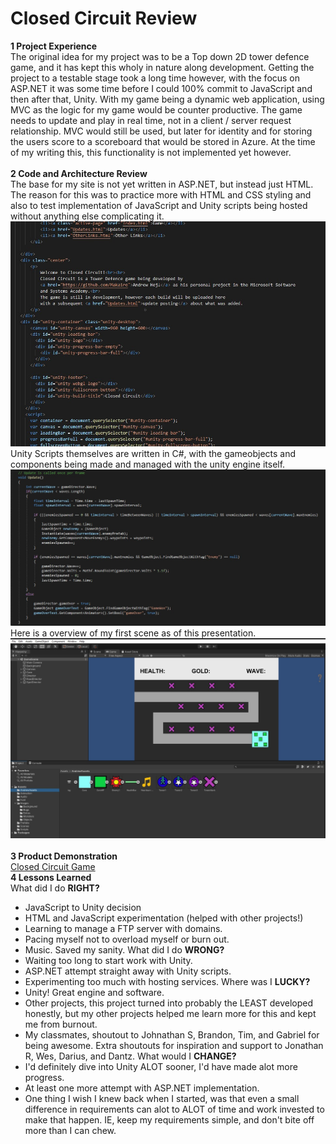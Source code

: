 # Closed Circuit Review
**1 Project Experience**<br>
The original idea for my project was to be a Top down 2D tower defence game, and it has kept this wholy in nature along development. Getting the project to a testable stage took a long time however, with the focus on ASP.NET it was some time before I could 100% commit to JavaScript and then after that, Unity. With my game being a dynamic web application, using MVC as the logic for my game would be counter productive. The game needs to update and play in real time, not in a client / server request relationship. MVC would still be used, but later for identity and for storing the users score to a scoreboard that would be stored in Azure. At the time of my writing this, this functionality is not implemented yet however. <br>
<br>
**2 Code and Architecture Review** <br>
The base for my site is not yet written in ASP.NET, but instead just HTML. The reason for this was to practice more with HTML and CSS styling and also to test implementation of JavaScript and Unity scripts being hosted without anything else complicating it.
![Code1](Code1.jpeg)<br>
Unity Scripts themselves are written in C#, with the gameobjects and components being made and managed with the unity engine itself.
![Code2](Code2.jpeg)<br>
Here is a overview of my first scene as of this presentation.
![Code3](Code3.jpg)<br>
<br>
**3 Product Demonstration**<br>
[Closed Circuit Game](https://closedcircuitgame.net/Index.html)<br>
**4 Lessons Learned**<br>
What did I do **RIGHT?**
- JavaScript to Unity decision
- HTML and JavaScript experimentation (helped with other projects!)
- Learning to manage a FTP server with domains.
- Pacing myself not to overload myself or burn out.
- Music. Saved my sanity.
What did I do **WRONG?**
- Waiting too long to start work with Unity.
- ASP.NET attempt straight away with Unity scripts.
- Experimenting too much with hosting services.
Where was I **LUCKY?**
- Unity! Great engine and software.
- Other projects, this project turned into probably the LEAST developed honestly, but my other projects helped me learn more for this and kept me from burnout.
- My classmates, shoutout to Johnathan S, Brandon, Tim, and Gabriel for being awesome. Extra shoutouts for inspiration and support to Jonathan R, Wes, Darius, and Dantz.
What would I **CHANGE?**
- I'd definitely dive into Unity ALOT sooner, I'd have made alot more progress.
- At least one more attempt with ASP.NET implementation.
- One thing I wish I knew back when I started, was that even a small difference in requirements can alot to ALOT of time and work invested to make that happen. IE, keep my requirements simple, and don't bite off more than I can chew.


